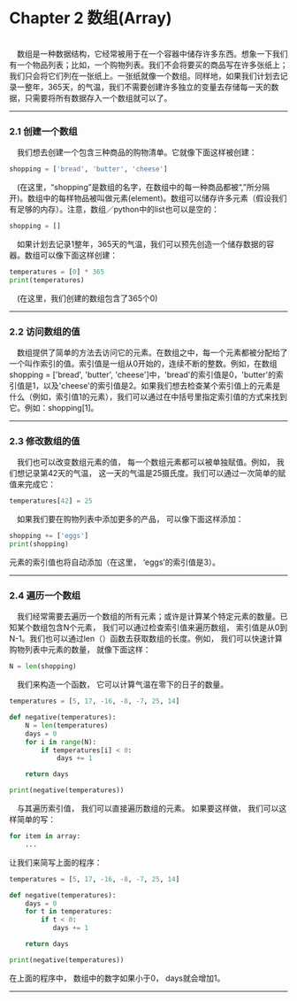 # Chapter 2 数组(Array)
<br>
&emsp;数组是一种数据结构，它经常被用于在一个容器中储存许多东西。想象一下我们有一个物品列表；比如，一个购物列表。我们不会将要买的商品写在许多张纸上；我们只会将它们列在一张纸上。一张纸就像一个数组。同样地，如果我们计划去记录一整年，365天，的气温，我们不需要创建许多独立的变量去存储每一天的数据，只需要将所有数据存入一个数组就可以了。
<br>

***
### 2.1 创建一个数组
&emsp;我们想去创建一个包含三种商品的购物清单。它就像下面这样被创建：
<br>
```python
shopping = ['bread', 'butter', 'cheese']
```
&emsp;(在这里，“shopping”是数组的名字，在数组中的每一种商品都被“,”所分隔开)。数组中的每样物品被叫做元素(element)。数组可以储存许多元素（假设我们有足够的内存）。注意，数组／python中的list也可以是空的：
<br>
```python
shopping = []
```
&emsp;如果计划去记录1整年，365天的气温，我们可以预先创造一个储存数据的容器。数组可以像下面这样创建：
<br>
```python
temperatures = [0] * 365
print(temperatures)
```
&emsp;(在这里，我们创建的数组包含了365个0)
<br>
***
### 2.2 访问数组的值
&emsp;数组提供了简单的方法去访问它的元素。在数组之中，每一个元素都被分配给了一个叫作索引的值。索引值是一组从0开始的，连续不断的整数。例如，在数组shopping = ['bread', 'butter', 'cheese']中，'bread'的索引值是0，'butter'的索引值是1，以及'cheese'的索引值是2。如果我们想去检查某个索引值上的元素是什么（例如，索引值1的元素），我们可以通过在中括号里指定索引值的方式来找到它。例如：shopping[1]。
<br>
***
### 2.3 修改数组的值
&emsp;我们也可以改变数组元素的值， 每一个数组元素都可以被单独赋值。例如， 我们想记录第42天的气温， 这一天的气温是25摄氏度。我们可以通过一次简单的赋值来完成它：
<br>
```python
temperatures[42] = 25
```
&emsp;如果我们要在购物列表中添加更多的产品， 可以像下面这样添加：
<br>
```python
shopping += ['eggs']
print(shopping)
```
元素的索引值也将自动添加（在这里， ‘eggs’的索引值是3）。
<br>
***
### 2.4 遍历一个数组
&emsp;我们经常需要去遍历一个数组的所有元素；或许是计算某个特定元素的数量。已知某个数组包含N个元素， 我们可以通过检查索引值来遍历数组， 索引值是从0到N-1。我们也可以通过len（）函数去获取数组的长度。例如， 我们可以快速计算购物列表中元素的数量， 就像下面这样： 
<br>
```python
N = len(shopping)
```
&emsp;我们来构造一个函数， 它可以计算气温在零下的日子的数量。
<br>
```python
temperatures = [5, 17, -16, -8, -7, 25, 14]

def negative(temperatures):
    N = len(temperatures)
    days = 0
    for i in range(N):
        if temperatures[i] < 0:
            days += 1

    return days

print(negative(temperatures))
```
&emsp;与其遍历索引值， 我们可以直接遍历数组的元素。 如果要这样做， 我们可以这样简单的写：
<br>
```python
for item in array:
    ...
```
让我们来简写上面的程序： 
<br>
```python
temperatures = [5, 17, -16, -8, -7, 25, 14]

def negative(temperatures):
    days = 0
    for t in temperatures:
        if t < 0:
           days += 1

    return days

print(negative(temperatures))
```
在上面的程序中， 数组中的数字如果小于0， days就会增加1。
<br>
***

